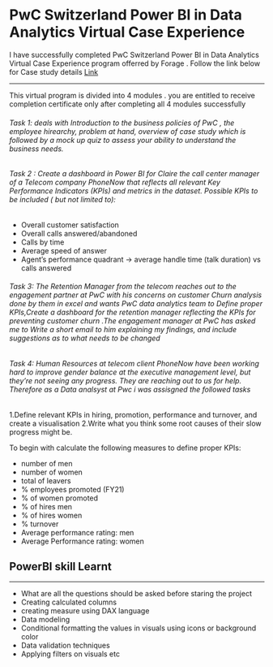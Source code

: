 # PwC Switzerland Power BI in Data Analytics Virtual Case Experience

I have successfully completed PwC Switzerland Power BI in Data Analytics Virtual Case Experience program offerred by Forage . Follow the link below for Case study details 
[Link](https://www.theforage.com/virtual-internships/a87GpgE6tiku7q3gu?ref=dt7P3337ZJZQW25rS)


-----------------------------------------------------------------------------------------------------------------------------------------------------------------------

This virtual program is divided into 4 modules . you are entitled to receive completion certificate only after completing all 4 modules successfully 

###### Task 1: deals with Introduction to the business policies of PwC , the employee hirearchy, problem at hand, overview of case study which is followed by a mock up quiz to assess your ability to understand the business needs. 

###### Task 2 :  Create a dashboard in Power BI for Claire the call center manager of a Telecom company PhoneNow that reflects all relevant Key Performance Indicators (KPIs) and metrics in the dataset.  Possible KPIs to be included ( but not limited to):

* Overall customer satisfaction
* Overall calls answered/abandoned
* Calls by time
* Average speed of answer
* Agent’s performance quadrant -> average handle time (talk duration) vs calls answered

###### Task 3: The Retention Manager from the telecom reaches out to the engagement partner at PwC with his concerns on customer Churn analysis done by them in excel and wants PwC data analytics team to Define proper KPIs,Create a dashboard for the retention manager reflecting the KPIs for preventing customer churn .The engagement manager at PwC has asked me to Write a short email to him explaining my findings, and include suggestions as to what needs to be changed

###### Task 4: Human Resources at  telecom client PhoneNow have been working hard to improve gender balance at the executive management level, but they’re not seeing any progress. They are  reaching out to us for help. Therefore as a Data analsyst at Pwc i was assisgned the followed tasks 

1.Define relevant KPIs in hiring, promotion, performance and turnover, and create a visualisation
2.Write what you think some root causes of their slow progress might be. 

To begin with calculate the following measures to define proper KPIs:
* number of men
* number  of women
* total of leavers
* % employees promoted (FY21)
* % of women promoted
* % of hires men
* % of hires women
* % turnover 
* Average performance rating: men
* Average Performance rating: women

## PowerBI skill Learnt
-----------------------------------------------------------------------------------------------------------------------------------------------------------------------
* What are all the questions should be asked before staring the project
* Creating calculated columns
* creating measure using DAX language
* Data modeling
* Conditional formatting the values in visuals using icons or background color
* Data validation techniques
* Applying filters on visuals etc

